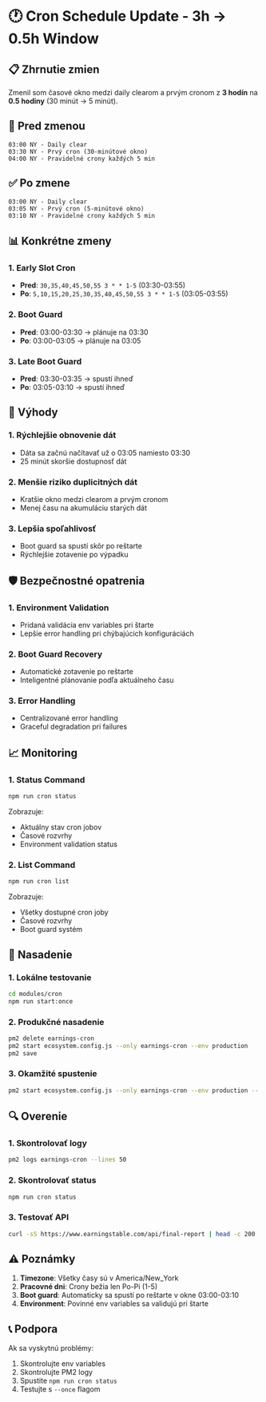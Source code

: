 # 🕐 Cron Schedule Update - 3h → 0.5h Window

## 📋 **Zhrnutie zmien**

Zmenil som časové okno medzi daily clearom a prvým cronom z **3 hodín** na **0.5 hodiny** (30 minút → 5 minút).

## 🔄 **Pred zmenou**

```
03:00 NY - Daily clear
03:30 NY - Prvý cron (30-minútové okno)
04:00 NY - Pravidelné crony každých 5 min
```

## ✅ **Po zmene**

```
03:00 NY - Daily clear
03:05 NY - Prvý cron (5-minútové okno)
03:10 NY - Pravidelné crony každých 5 min
```

## 📊 **Konkrétne zmeny**

### **1. Early Slot Cron**

- **Pred**: `30,35,40,45,50,55 3 * * 1-5` (03:30-03:55)
- **Po**: `5,10,15,20,25,30,35,40,45,50,55 3 * * 1-5` (03:05-03:55)

### **2. Boot Guard**

- **Pred**: 03:00-03:30 → plánuje na 03:30
- **Po**: 03:00-03:05 → plánuje na 03:05

### **3. Late Boot Guard**

- **Pred**: 03:30-03:35 → spustí ihneď
- **Po**: 03:05-03:10 → spustí ihneď

## 🎯 **Výhody**

### **1. Rýchlejšie obnovenie dát**

- Dáta sa začnú načítavať už o 03:05 namiesto 03:30
- 25 minút skoršie dostupnosť dát

### **2. Menšie riziko duplicitných dát**

- Kratšie okno medzi clearom a prvým cronom
- Menej času na akumuláciu starých dát

### **3. Lepšia spoľahlivosť**

- Boot guard sa spustí skôr po reštarte
- Rýchlejšie zotavenie po výpadku

## 🛡️ **Bezpečnostné opatrenia**

### **1. Environment Validation**

- Pridaná validácia env variables pri štarte
- Lepšie error handling pri chýbajúcich konfiguráciách

### **2. Boot Guard Recovery**

- Automatické zotavenie po reštarte
- Inteligentné plánovanie podľa aktuálneho času

### **3. Error Handling**

- Centralizované error handling
- Graceful degradation pri failures

## 📈 **Monitoring**

### **1. Status Command**

```bash
npm run cron status
```

Zobrazuje:

- Aktuálny stav cron jobov
- Časové rozvrhy
- Environment validation status

### **2. List Command**

```bash
npm run cron list
```

Zobrazuje:

- Všetky dostupné cron joby
- Časové rozvrhy
- Boot guard systém

## 🚀 **Nasadenie**

### **1. Lokálne testovanie**

```bash
cd modules/cron
npm run start:once
```

### **2. Produkčné nasadenie**

```bash
pm2 delete earnings-cron
pm2 start ecosystem.config.js --only earnings-cron --env production
pm2 save
```

### **3. Okamžité spustenie**

```bash
pm2 start ecosystem.config.js --only earnings-cron --env production -- --force --once
```

## 🔍 **Overenie**

### **1. Skontrolovať logy**

```bash
pm2 logs earnings-cron --lines 50
```

### **2. Skontrolovať status**

```bash
npm run cron status
```

### **3. Testovať API**

```bash
curl -sS https://www.earningstable.com/api/final-report | head -c 200
```

## ⚠️ **Poznámky**

1. **Timezone**: Všetky časy sú v America/New_York
2. **Pracovné dni**: Crony bežia len Po-Pi (1-5)
3. **Boot guard**: Automaticky sa spustí po reštarte v okne 03:00-03:10
4. **Environment**: Povinné env variables sa validujú pri štarte

## 📞 **Podpora**

Ak sa vyskytnú problémy:

1. Skontrolujte env variables
2. Skontrolujte PM2 logy
3. Spustite `npm run cron status`
4. Testujte s `--once` flagom
